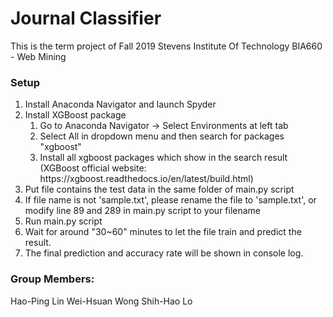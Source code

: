 # Journal Classifier
This is the term project of Fall 2019 Stevens Institute Of Technology BIA660 - Web Mining
<br>
### Setup  
<ol>
<li>Install Anaconda Navigator and launch Spyder </li>
<li>Install XGBoost package
<ol>
<li>Go to Anaconda Navigator -> Select Environments at left tab</li>
<li>Select All in dropdown menu and then search for packages "xgboost"</li>
<li>Install all xgboost packages which show in the search result (XGBoost official website: https://xgboost.readthedocs.io/en/latest/build.html)</li>
</ol>
</li>
<li>Put file contains the test data in the same folder of main.py script</li>
<li>If file name is not 'sample.txt', please rename the file to 'sample.txt', or modify line 89 and 289 in main.py script to your filename</li>
<li>Run main.py script</li>
<li>Wait for around "30~60" minutes to let the file train and predict the result.</li>
<li>The final prediction and accuracy rate will be shown in console log.</li>
</ol>

### Group Members:
Hao-Ping Lin
Wei-Hsuan Wong
Shih-Hao Lo
